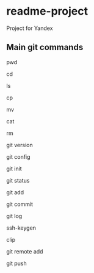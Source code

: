 # readme-project
Project for Yandex

## Main git commands

pwd  

cd  

ls  

cp  

mv  

cat  

rm  

git version  

git config  

git init  

git status  

git add  

git commit  

git log  

ssh-keygen  

clip  

git remote add  

git push
